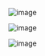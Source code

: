 
![image](https://user-images.githubusercontent.com/60442877/188773931-2d397fc9-5420-4056-a17d-0ef77284aad0.png)

![image](https://user-images.githubusercontent.com/60442877/188773970-68f42773-7793-4c2d-8e3e-67172135f587.png)

![image](https://user-images.githubusercontent.com/60442877/188774214-357d9ebc-539c-473f-b3e4-7149394f1d15.png)
